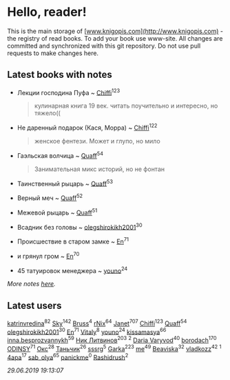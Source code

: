 # Hello, reader!
This is the main storage of [www.knigopis.com](http://www.knigopis.com) - the registry of read books.
To add your book use www-site. All changes are committed and synchronized with this git repository.
Do not use pull requests to make changes here.


## Latest books with notes
* Лекции господина Пуфа ~ [Chiffi](users/105/105831994080785626680-google)<sup>123</sup>
    > кулинарная книга 19 век. читать поучительно и интересно, но тяжело((

* Не даренный подарок (Кася, Морра) ~ [Chiffi](users/105/105831994080785626680-google)<sup>122</sup>
    > женское фентези. Может и глупо, но мило

* Гаэльская волчица ~ [Quaff](users/122/12267158-vkontakte)<sup>54</sup>
    > Занимательная микс историй, но не фонтан

* Таинственный рыцарь ~ [Quaff](users/122/12267158-vkontakte)<sup>53</sup>

* Верный меч ~ [Quaff](users/122/12267158-vkontakte)<sup>52</sup>

* Межевой рыцарь ~ [Quaff](users/122/12267158-vkontakte)<sup>51</sup>

* Всадник без головы ~ [olegshirokikh2001](users/445/445474364-vkontakte)<sup>30</sup>

* Происшествие в старом замке ~ [En](users/333/333646551-vkontakte)<sup>71</sup>

* и грянул гром ~ [En](users/333/333646551-vkontakte)<sup>70</sup>

* 45 татуировок менеджера ~ [youno](users/302/302928912-vkontakte)<sup>24</sup>


_More notes [here](latest_books_with_notes.md)._


## Latest users
[katrinvredina](users/233/2336755-vkontakte)<sup>82</sup> 
[Sky](users/118/118049897850017649660-google)<sup>142</sup> 
[Bruss](users/178/178551812-vkontakte)<sup>4</sup> 
[rNix](users/227/22742452-yandex)<sup>64</sup> 
[Janet](users/108/108113656204404967440-google)<sup>707</sup> 
[Chiffi](users/105/105831994080785626680-google)<sup>123</sup> 
[Quaff](users/122/12267158-vkontakte)<sup>54</sup> 
[olegshirokikh2001](users/445/445474364-vkontakte)<sup>30</sup> 
[En](users/333/333646551-vkontakte)<sup>71</sup> 
[Vitaly](users/109/109395490138181998437-google)<sup>8</sup> 
[youno](users/302/302928912-vkontakte)<sup>24</sup> 
[kissamasya](users/684/68439978-vkontakte)<sup>66</sup> 
[inna.besprozvannykh](users/733/73323849-yandex)<sup>59</sup> 
[Ник Литвинов](users/241/241974816-vkontakte)<sup>203</sup> 
[](users/110/110931306939441771638-google)<sup>2</sup> 
[Daria Varyvod](users/829/829893410524253-facebook)<sup>40</sup> 
[borodach](users/157/15706320-vkontakte)<sup>170</sup> 
[ODINSY](users/100/100978570902186865324-google)<sup>71</sup> 
[Окс](users/102/102536471289425216982-google)<sup>28</sup> 
[Таньчик](users/209/2096581563762610-facebook)<sup>26</sup> 
[sssrg](users/110/110891893506198620129-google)<sup>5</sup> 
[Garka](users/115/115753719718250012620-google)<sup>223</sup> 
[me](users/381/381417697-yandex)<sup>49</sup> 
[Beaviska](users/102/10202544960024508-facebook)<sup>32</sup> 
[vladkozz](users/572/57239276-vkontakte)<sup>42</sup> 
[](users/102/102336841322497739470-google)<sup>1</sup> 
[4apa](users/117/117392596378069249667-google)<sup>17</sup> 
[sab_olya](users/139/139338401-vkontakte)<sup>65</sup> 
[panickme](users/545/545226830-vkontakte)<sup>0</sup> 
[Rashidrush](users/114/114946019255563824371-google)<sup>2</sup> 


_29.06.2019 19:13:07_
